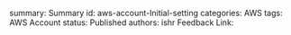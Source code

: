 summary: Summary
id: aws-account-Initial-setting
categories: AWS
tags: AWS Account
status: Published
authors: ishr
Feedback Link: 


